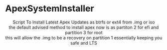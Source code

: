 # ApexSystemInstaller
<div align="center">
Script To Install Latest Apex Updates as btrfs or ext4 from .img or iso 
<div align="center">
the default advised method to install apex now is as partiton 2 for efi and partition 3 for root 
<div align="center">
  this will allow the .img to be a recovery on partition 1 essentially keeping you safe and LTS
